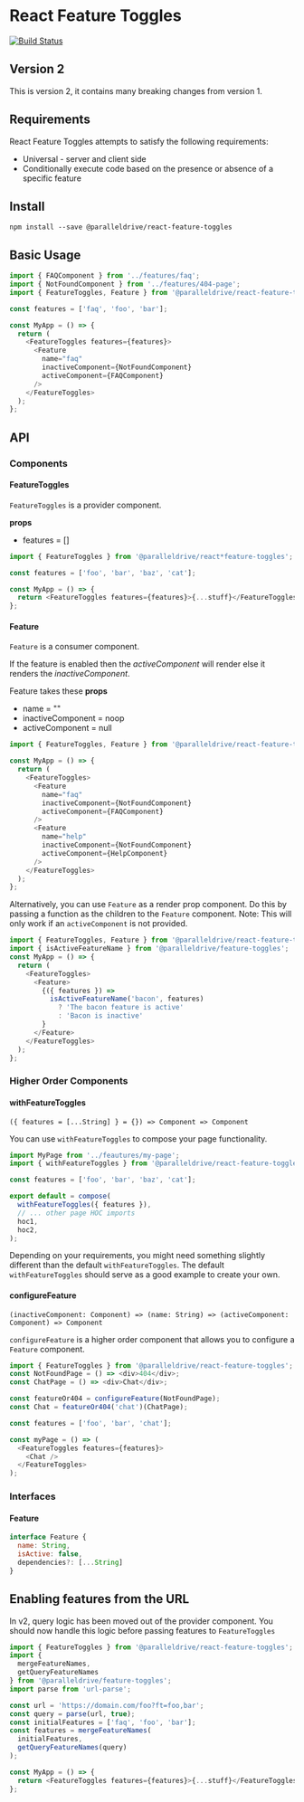 # React Feature Toggles

[![Build Status](https://travis-ci.com/paralleldrive/react-feature-toggles.svg?token=Ba8H1FN3UT5CqqFhs2AM&branch=master)](https://travis-ci.com/paralleldrive/react-feature-toggles)

## Version 2

This is version 2, it contains many breaking changes from version 1.

## Requirements

React Feature Toggles attempts to satisfy the following requirements:

- Universal - server and client side
- Conditionally execute code based on the presence or absence of a specific feature

## Install

```
npm install --save @paralleldrive/react-feature-toggles
```

## Basic Usage

```js
import { FAQComponent } from '../features/faq';
import { NotFoundComponent } from '../features/404-page';
import { FeatureToggles, Feature } from '@paralleldrive/react-feature-toggles';

const features = ['faq', 'foo', 'bar'];

const MyApp = () => {
  return (
    <FeatureToggles features={features}>
      <Feature
        name="faq"
        inactiveComponent={NotFoundComponent}
        activeComponent={FAQComponent}
      />
    </FeatureToggles>
  );
};
```

## API

### Components

#### FeatureToggles

`FeatureToggles` is a provider component.

**props**

- features = []

```js
import { FeatureToggles } from '@paralleldrive/react*feature-toggles';

const features = ['foo', 'bar', 'baz', 'cat'];

const MyApp = () => {
  return <FeatureToggles features={features}>{...stuff}</FeatureToggles>;
};
```

#### Feature

`Feature` is a consumer component.

If the feature is enabled then the _activeComponent_ will render else it renders the _inactiveComponent_.

Feature takes these **props**

- name = ""
- inactiveComponent = noop
- activeComponent = null

```js
import { FeatureToggles, Feature } from '@paralleldrive/react-feature-toggles';

const MyApp = () => {
  return (
    <FeatureToggles>
      <Feature
        name="faq"
        inactiveComponent={NotFoundComponent}
        activeComponent={FAQComponent}
      />
      <Feature
        name="help"
        inactiveComponent={NotFoundComponent}
        activeComponent={HelpComponent}
      />
    </FeatureToggles>
  );
};
```

Alternatively, you can use `Feature` as a render prop component. Do this by passing a function as the children to the `Feature` component. Note: This will only work if an `activeComponent` is not provided.

```js
import { FeatureToggles, Feature } from '@paralleldrive/react-feature-toggles';
import { isActiveFeatureName } from '@paralleldrive/feature-toggles';
const MyApp = () => {
  return (
    <FeatureToggles>
      <Feature>
        {({ features }) =>
          isActiveFeatureName('bacon', features)
            ? 'The bacon feature is active'
            : 'Bacon is inactive'
        }
      </Feature>
    </FeatureToggles>
  );
};
```

### Higher Order Components

#### withFeatureToggles

`({ features = [...String] } = {}) => Component => Component`

You can use `withFeatureToggles` to compose your page functionality.

```js
import MyPage from '../feautures/my-page';
import { withFeatureToggles } from '@paralleldrive/react-feature-toggles';

const features = ['foo', 'bar', 'baz', 'cat'];

export default = compose(
  withFeatureToggles({ features }),
  // ... other page HOC imports
  hoc1,
  hoc2,
);
```

Depending on your requirements, you might need something slightly different than the default `withFeatureToggles`. The default `withFeatureToggles` should serve as a good example to create your own.

#### configureFeature

`(inactiveComponent: Component) => (name: String) => (activeComponent: Component) => Component`

`configureFeature` is a higher order component that allows you to configure a `Feature` component.

```js
import { FeatureToggles } from '@paralleldrive/react-feature-toggles';
const NotFoundPage = () => <div>404</div>;
const ChatPage = () => <div>Chat</div>;

const featureOr404 = configureFeature(NotFoundPage);
const Chat = featureOr404('chat')(ChatPage);

const features = ['foo', 'bar', 'chat'];

const myPage = () => (
  <FeatureToggles features={features}>
    <Chat />
  </FeatureToggles>
);
```

### Interfaces

#### Feature

```js
interface Feature {
  name: String,
  isActive: false,
  dependencies?: [...String]
}
```

## Enabling features from the URL

In v2, query logic has been moved out of the provider component. You should now handle this logic before passing features to `FeatureToggles`

```js
import { FeatureToggles } from '@paralleldrive/react-feature-toggles';
import {
  mergeFeatureNames,
  getQueryFeatureNames
} from '@paralleldrive/feature-toggles';
import parse from 'url-parse';

const url = 'https://domain.com/foo?ft=foo,bar';
const query = parse(url, true);
const initialFeatures = ['faq', 'foo', 'bar'];
const features = mergeFeatureNames(
  initialFeatures,
  getQueryFeatureNames(query)
);

const MyApp = () => {
  return <FeatureToggles features={features}>{...stuff}</FeatureToggles>;
};
```
